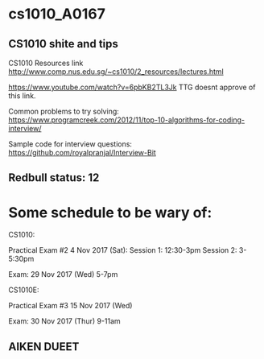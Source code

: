 # cs1010_A0167

## CS1010 shite and tips

CS1010 Resources link
http://www.comp.nus.edu.sg/~cs1010/2_resources/lectures.html

https://www.youtube.com/watch?v=6pbKB2TL3Jk
TTG doesnt approve of this link.

Common problems to try solving:
https://www.programcreek.com/2012/11/top-10-algorithms-for-coding-interview/

Sample code for interview questions: 
https://github.com/royalpranjal/Interview-Bit

## Redbull status: 12

# Some schedule to be wary of: 

CS1010:

Practical Exam #2	4 Nov 2017 (Sat):
Session 1: 12:30-3pm
Session 2: 3-5:30pm

Exam: 
29 Nov 2017 (Wed)	5-7pm	

CS1010E:

Practical Exam #3	15 Nov 2017 (Wed)

Exam:
30 Nov 2017 (Thur)	9-11am

## AIKEN      DUEET

